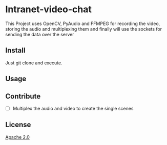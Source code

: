 # Intranet-video-chat
This Project uses OpenCV, PyAudio and FFMPEG for recording the video, storing the audio and multiplexing them and finally will use the sockets for sending the data over the server

## Install
Just git clone and execute.

## Usage


## Contribute
- [ ] Multiplex the audio and video to create the single scenes

## License
[Apache 2.0](https://github.com/Teamexe/Intranet-video-chat/blob/master/LICENSE)
